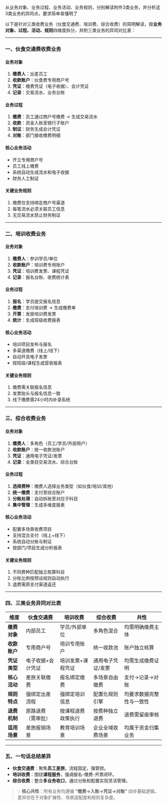 从业务对象、业务过程、业务活动、业务规则，分别解读附件3类业务，并分析这3类业务的异同点，要求简单易懂明了

以下是针对三类收费业务（伙食交通费、培训费、综合收费）的简明解读，按**业务对象、过程、活动、规则**四维度拆分，并附三类业务的异同对比表：

---

### **一、伙食交通费收费业务**  
#### **业务对象**  
1. **缴费人**：出差员工  
2. **收款账户**：伙食费专用商户号  
3. **凭证**：缴费凭证（电子收据）、会计凭证  
4. **记录**：交易流水、业务台账  

#### **业务过程**  
1. **缴费**：员工通过商户号缴费 → 生成交易流水  
2. **收款**：资金入账至银行子账户  
3. **制证**：财务生成会计凭证  
4. **对账**：部门接收缴费明细  

#### **核心业务活动**  
- 开立专用商户号  
- 员工线上缴费  
- 系统自动生成流水和电子收据  
- 财务人工制证  

#### **关键业务规则**  
1. 缴费仅支持绑定商户号渠道  
2. 每笔流水必须关联员工信息  
3. 无交易流水禁止财务制证  

---

### **二、培训收费业务**  
#### **业务对象**  
1. **缴费人**：参训学员/单位  
2. **收款账户**：培训费专用账户  
3. **凭证**：培训费发票、课程凭证  
4. **记录**：报名台账、收费统计表  

#### **业务过程**  
1. **报名**：学员提交报名信息  
2. **缴费**：支付培训费 → 生成缴费单  
3. **开票**：发放培训费发票  
4. **统计**：生成班级收费报表  

#### **核心业务活动**  
- 培训项目发布与报名  
- 多渠道缴费（线上/线下）  
- 自动开具电子发票  
- 按班级/课程生成营收报表  

#### **关键业务规则**  
1. 缴费需关联报名信息  
2. 发票抬头与报名信息一致  
3. 线下缴费需24小时内补录系统  

---

### **三、综合收费业务**  
#### **业务对象**  
1. **缴费人**：多角色（员工/学员/外部用户）  
2. **收款账户**：统一收款池账户  
3. **凭证**：通用电子凭证/发票  
4. **记录**：全类目交易流水、综合台账  

#### **业务过程**  
1. **选择费种**：缴费人选择业务类型（如伙食/培训/其他）  
2. **统一缴费**：支付至综合账户  
3. **分账处理**：自动拆账至对应子科目  
4. **集中管理**：生成多维度报表  

#### **核心业务活动**  
- 配置多场景收费项目  
- 支持混合支付（线上+线下）  
- 系统自动分账与制证  
- 按部门/项目生成分析报表  

#### **关键业务规则**  
1. 不同费种匹配独立核算科目  
2. 分账比例按预设规则自动执行  
3. 退费需原支付渠道返还  

---

### **四、三类业务异同对比表**  
| **维度**       | **伙食交通费**                  | **培训收费**                    | **综合收费**                  | **共性**                         |  
|----------------|--------------------------------|--------------------------------|------------------------------|----------------------------------|  
| **缴费对象**   | 内部员工                       | 学员/外部单位                  | 多角色混合                   | 均需明确缴费主体                |  
| **收款账户**   | 专用商户号                     | 培训专用账户                   | 统一收款池                   | 账户独立核算                    |  
| **凭证类型**   | 电子收据+会计凭证              | 培训发票+课程凭证              | 通用电子凭证/发票            | 均需生成缴费证明                |  
| **核心活动**   | 差旅关联缴费                   | 报名绑定缴费                   | 多场景自由缴费               | 支付→记录→对账                 |  
| **规则特点**   | 强绑定出差流程                 | 强绑定培训信息                 | 配置化规则引擎               | 均要求数据完整性与一致性        |  
| **退费机制**   | 原路退费（需审批）             | 按课程退费政策执行             | 按费种独立退费               | 退费需留痕审核                  |  
| **适用场景**   | 差旅报销场景                   | 教育培训场景                   | 企业全域收费场景             | 均属于资金归集业务              |  

---

### **五、一句话总结差异**  
- **伙食交通费**：聚焦**员工差旅**，流程固定，强管控。  
- **培训收费**：围绕**课程服务**，强调报名-缴费-开票闭环。  
- **综合收费**：整合**多业务收口**，通过分账和配置实现灵活管理。  

> 💡 **核心共性**：所有业务均遵循 **“缴费→入账→凭证→对账”** 四步基础逻辑，差异仅在于对象扩展性、场景适配度和规则复杂度。

